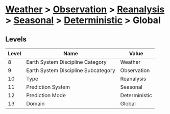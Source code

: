 # [Weather](../../../../..) > [Observation](../../../..) > [Reanalysis](../../..) > [Seasonal](../..) > [Deterministic](..) > Global

## Levels

| Level | Name | Value |
|-----|-----|-----|
| 8 | Earth System Discipline Category | Weather |
| 9 | Earth System Discipline Subcategory | Observation |
| 10 | Type | Reanalysis |
| 11 | Prediction System | Seasonal |
| 12 | Prediction Mode | Deterministic |
| 13 | Domain | Global |
